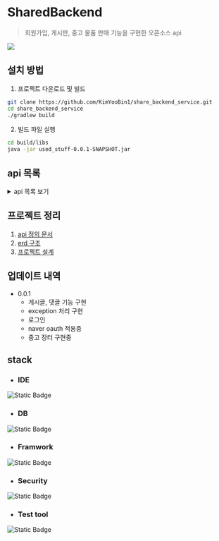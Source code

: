 # SharedBackend
> 회원가입, 게시판, 중고 물품 판매 기능을 구현한 오픈소스 api


![](../header.png)

## 설치 방법

1. 프로젝트 다운로드 및 빌드
```sh
git clone https://github.com/KimYooBin1/share_backend_service.git
cd share_backend_service
./gradlew build
```

2. 빌드 파일 실행
```sh
cd build/libs
java -jar used_stuff-0.0.1-SNAPSHOT.jar 
```
   
## api 목록
<details>
<summary>api 목록 보기</summary>
   
### [게시글 조회]
* 기능 : 게시글 10개씩 조회
   * url : [hosturl/boards?page={pageNum}&search={search}](http://localhost:8080/boards)
   * input param
      * page : 현재 페이지
      * searh : 찾고 있는 게시글의 제목 or 작성자
   * output
### [인기 게시글 조회]
* 기능 : 좋아요 개수가 많은 5개의 게시글을 조회
   * url : [hosturl/boards/best](http://localhost:8080/boards/beat)
   * input param
   * output
### [게시글 상세 조회]
* 기능 : 게시글 상세 조회
   * url : [hosturl/boards/{board_id}](http://localhost:8080/boards/1)
   * input param
      * board_id : 상세 조회하려는 board의 id
   * output
### [게시글 등록]
* 기능 : 게시글 등록
   * url : [hosturl/boards/create](http://localhost:8080/boards/create)
   * input param(requestBody를 통해 입력)
      * writer : 게시글 작성자
      * password : 게시글 비밀번호
      * title : 게시글 제목
      * content : 게시글 내용
   * output
### [게시글 수정]
* 기능 : 등록된 게시글 수정
   * url : [hosturl/boards/{board_id}/edit](http://localhost:8080/boards/1/edit)
   * input param
      * board_id : 수정하려는 board의 id
      * password : 게시글 비밀번호
      * title : 게시글 제목
      * content : 게시글 내용
   * output
### [게시글 삭제]
* 기능 : 등록된 게시글 삭제 -> DB 에서 실제 삭제하는 것이 아닌 state 를 register 에서 delete로 변경해 조회되지 않게 한다
   * url : [hosturl/boards/{board_id}/delete](http://localhost:8080/boards/1/delete)
   * input param
      * board_id : 삭제하려는 board의 id
   * output
### [게시글 좋아요]
* 기능 : 게시글 좋아요
   * url : [hosturl/boards/{board_id}/like](http://localhost:8080/boards/1/like)
   * input param
      * board_id : board의 id
   * output
### [게시글 싫어요]
* 기능 : 게시글 10개씩 조회
   * url : [hosturl/boards/{board_id}/dislike](http://localhost:8080/boards/1/dislike)
   * input param
      * board_id : board의 id
   * output
### [게시글 댓글 조회]
* 기능 : 특정 게시글의 댓글 조회
   * url : [hosturl/boards/{board_id}/comments](http://localhost:8080/boards/1/comments)
   * input param
      * board_id : board의 id
   * output
### [게시글 댓글 작성]
* 기능 : 댓글 작성
   * url : [hosturl/boards/{board_id}/comments/create](http://localhost:8080/boards/1/comments/create)
   * input param
      * board_id : board의 id
      * writer : 작성자
      * password : 댓글 비밀번호
      * content : 댓글 내용
   * output
### [게시글 댓글 수정]
* 기능 : 댓글 수정
   * url : [hosturl/comments/{comment_id}/edit](http://localhost:8080/comments/1/edit)
   * input param
      * comment_id : comment의 id
      * password : 댓글 비밀번호
      * content : 댓글 내용
   * output
### [게시글 댓글 삭제]
* 기능 : 댓글 삭제 -> 게시글과 마찬가지로 state를 delete로 변경
   * url : [hosturl/comments/{comment_id}/delete](http://localhost:8080/comments/1/delete)
   * input param
      * comment_id : comment의 id
   * output
### [로그인]
* 기능 : 로그인
  * url : [hosturl/login](http://localhost:8080/login)
  * input -> form data 형식으로 입력을 받는다
    * username : 로그인 id
    * password
    * name : 유저의 이름
    * age
    * gender
    * address
      * address
      * addressDetail
      * zipcode
  * output

## 이후부터는 accessToken 필요 

### [본인 정보 확인]
* 기능 : 마이페이지
  * url : [hosturl/user/detail](http://localhost:8080/user/detail)
  * output
### [유저 정보 변경]
* 기능 : 유저 정보 수정
  * url : [hosturl/user/edit](http://localhost:8080/user/edit)
  * input
    * password
    * age
    * gender
    * address
      * address
      * addressDetail
      * zipcode
  * output
### [비밀번호 변경]
* 기능 : 비밀번호 변경
  * url : [hosturl/user/edit/password](http:/localhost:8080/user/edit/password)
  * input
    * checkPassword : 기존 비밀번호와 조회해서 권한 획득
    * editPassword : 변경하고 싶은 비밀번호
### [유저 주문, 판매 목록 조회]
* 기능 :
  * url : [hosturl/user/orderList?type="type"&search="search"&page=1](http:/localhost:8080/user/orderList?)
  * input (url parameter)
    * type : sell(판매 목록), buy(구매 목록), null(전체 조회)
    * search : notNull(title 검색), null(전체 조회)
    * page : pagiantion
### [중고 장터 조회]
* 기능 : list로 pagination과 검색을 통해 10개씩 출력
  * url : [hosturl/shops?type="type"&search="search"&page=1&sort=id,desc](http://localhost:8080/shops)
  * input (url parameter)
    * type : sold(판매된 상품 조회), sell(판매중인 상품 조회), null(전체 조회)
    * search : notNull(title 검색), null(전체 조회)
    * page :pagination
    * sort : createDate, id, desc(내림차순), acs(오름차순)
### [중고 장터 상세 조회] 
* 기능 : 
  * url : [hosturl/shops/{shop_id}/detail](http://localhost:8080/shops/1/detail)
  * input
    * shop_id : 조회하려는 board의 아이디
### [중고 판매글 등록] 
* 기능 : 판매 등록
  * url : [hosturl/shops/create](http://localhost:8080/shops/create)
  * input (request body format)
    * title : 판매글 제목
    * content : 판매글 내용
    * url : 판매글 사진 url
    * price : 가격
    * address : 판매 장소
      * zipcode
      * address
      * addressDetail
### [판매글 수정]
* 기능 : 내용 수정
  * url : [hosturl/shops/{shop_id}/edit](http://localhost:8080/shops/1/edit)
  * input : (request body format)
    * shop_id : 수정하려는 board의 id
    * title : 판매글 제목
    * content : 판매글 내용
    * url : 판매글 사진 url
    * price : 가격
    * address : 판매 장소
      * zipcode
      * address
      * addressDetail
### [판매글 삭제]
* 기능 : 작성글 삭제
  * url : [hosturl/shops/{shop_id}/delete](http://localhost:8080/shops/1/delete)
  * input
    * board_id : 삭제하려는 board id
### [물품 구매]
* 기능 : 해당 물품 구매, 구매 후 buyer 의 point는 price 만큼 감소, seller의 point는 증가, board의 purductStatus는 sold로 변경
* url : [hosturl/shops/{shop_id}/purchase](http://localhost:8080/shops/1/purchase)
* input
  * shop_id : 구매하려는 board의 id
## [구매 취소]
* 기능 : 물품 구매 취소, seller로 부터 point 반환
* url : [hosturl/shops/{shop_id}/cancel](http://localhost:8080/shops/1/cancel)
* input
  * shop_id : 취소하려는 board의 id
        
_더 많은 예제와 사용법은 [Wiki][wiki]를 참고하세요._

</details>

## 프로젝트 정리
1. [api 정의 문서](https://docs.google.com/spreadsheets/d/1G-QWd5c6JL1anTlZtuoILePIFl0Aj8eBA71GOUsMkqg/edit?usp=sharing)
2. [erd 구조](https://www.erdcloud.com/p/7v6o6H3My5NaATopx)
3. [프로젝트 설계](https://few-fireplace-d66.notion.site/be8d253acb0043e48f38ddaf5cff6d37?v=8431170b236c4c55a8da142c709a2352&pvs=4)


## 업데이트 내역

* 0.0.1
    * 게시글, 댓글 기능 구현
    * exception 처리 구현
    * 로그인
    * naver oauth 적용중
    * 중고 장터 구현중

## stack

* ### IDE
![Static Badge](https://img.shields.io/badge/intellij-%23000000?style=for-the-badge&logo=intellijidea&logoColor=white)
* ### DB
![Static Badge](https://img.shields.io/badge/MySql-%234479A1?style=for-the-badge&logo=mysql&logoColor=gray)
* ### Framwork
![Static Badge](https://img.shields.io/badge/spring%20security-%236DB33F?style=for-the-badge&logo=springsecurity&logoColor=gray)
* ### Security
![Static Badge](https://img.shields.io/badge/spring%20boot-%236DB33F?style=for-the-badge&logo=springboot&logoColor=gray)
* ### Test tool
![Static Badge](https://img.shields.io/badge/Post%20Man-%23FF6C37?style=for-the-badge&logo=postman&logoColor=gray)


